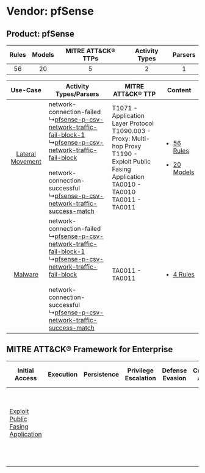 Vendor: pfSense
===============
Product: pfSense
----------------
| Rules | Models | MITRE ATT&CK® TTPs | Activity Types | Parsers |
|:-----:|:------:|:------------------:|:--------------:|:-------:|
|  56   |   20   |         5          |       2        |    1    |

|    Use-Case    | Activity Types/Parsers    | MITRE ATT&CK® TTP    | Content    |
|:----:| ---- | ---- | ---- |
| [Lateral Movement](../../../UseCases/uc_lateral_movement.md) |  network-connection-failed<br> ↳[pfsense-p-csv-network-traffic-fail-block-1](Ps/pC_pfsensepcsvnetworktrafficfailblock1.md)<br> ↳[pfsense-p-csv-network-traffic-fail-block](Ps/pC_pfsensepcsvnetworktrafficfailblock.md)<br><br> network-connection-successful<br> ↳[pfsense-p-csv-network-traffic-success-match](Ps/pC_pfsensepcsvnetworktrafficsuccessmatch.md)<br> | T1071 - Application Layer Protocol<br>T1090.003 - Proxy: Multi-hop Proxy<br>T1190 - Exploit Public Fasing Application<br>TA0010 - TA0010<br>TA0011 - TA0011<br> | [<ul><li>56 Rules</li></ul><ul><li>20 Models</li></ul>](RM/r_m_pfsense_pfsense_Lateral_Movement.md) |
|          [Malware](../../../UseCases/uc_malware.md)          |  network-connection-failed<br> ↳[pfsense-p-csv-network-traffic-fail-block-1](Ps/pC_pfsensepcsvnetworktrafficfailblock1.md)<br> ↳[pfsense-p-csv-network-traffic-fail-block](Ps/pC_pfsensepcsvnetworktrafficfailblock.md)<br><br> network-connection-successful<br> ↳[pfsense-p-csv-network-traffic-success-match](Ps/pC_pfsensepcsvnetworktrafficsuccessmatch.md)<br> | TA0011 - TA0011<br>    | [<ul><li>4 Rules</li></ul>](RM/r_m_pfsense_pfsense_Malware.md)    |

MITRE ATT&CK® Framework for Enterprise
--------------------------------------
| Initial Access                                                                         | Execution | Persistence | Privilege Escalation | Defense Evasion | Credential Access | Discovery | Lateral Movement | Collection | Command and Control                                                                                                                                                                                                      | Exfiltration | Impact |
| -------------------------------------------------------------------------------------- | --------- | ----------- | -------------------- | --------------- | ----------------- | --------- | ---------------- | ---------- | ------------------------------------------------------------------------------------------------------------------------------------------------------------------------------------------------------------------------ | ------------ | ------ |
| [Exploit Public Fasing Application](https://attack.mitre.org/techniques/T1190)<br><br> |           |             |                      |                 |                   |           |                  |            | [Proxy: Multi-hop Proxy](https://attack.mitre.org/techniques/T1090/003)<br><br>[Application Layer Protocol](https://attack.mitre.org/techniques/T1071)<br><br>[Proxy](https://attack.mitre.org/techniques/T1090)<br><br> |              |        |